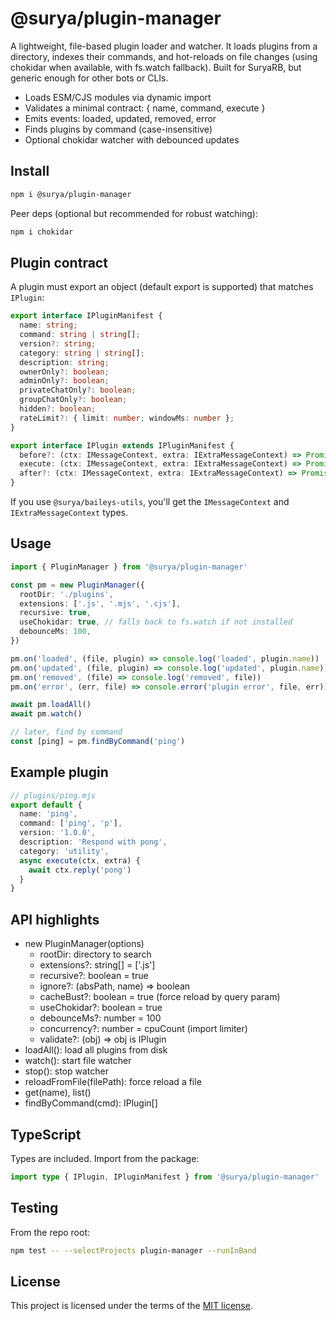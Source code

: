 # @surya/plugin-manager

A lightweight, file-based plugin loader and watcher. It loads plugins from a directory, indexes their commands, and hot-reloads on file changes (using chokidar when available, with fs.watch fallback). Built for SuryaRB, but generic enough for other bots or CLIs.

- Loads ESM/CJS modules via dynamic import
- Validates a minimal contract: { name, command, execute }
- Emits events: loaded, updated, removed, error
- Finds plugins by command (case-insensitive)
- Optional chokidar watcher with debounced updates

## Install

```bash
npm i @surya/plugin-manager
```

Peer deps (optional but recommended for robust watching):

```bash
npm i chokidar
```

## Plugin contract

A plugin must export an object (default export is supported) that matches `IPlugin`:

```ts
export interface IPluginManifest {
  name: string;
  command: string | string[];
  version?: string;
  category: string | string[];
  description: string;
  ownerOnly?: boolean;
  adminOnly?: boolean;
  privateChatOnly?: boolean;
  groupChatOnly?: boolean;
  hidden?: boolean;
  rateLimit?: { limit: number; windowMs: number };
}

export interface IPlugin extends IPluginManifest {
  before?: (ctx: IMessageContext, extra: IExtraMessageContext) => Promise<boolean> | boolean;
  execute: (ctx: IMessageContext, extra: IExtraMessageContext) => Promise<void>;
  after?: (ctx: IMessageContext, extra: IExtraMessageContext) => Promise<void> | void;
}
```

If you use `@surya/baileys-utils`, you'll get the `IMessageContext` and `IExtraMessageContext` types.

## Usage

```ts
import { PluginManager } from '@surya/plugin-manager'

const pm = new PluginManager({
  rootDir: './plugins',
  extensions: ['.js', '.mjs', '.cjs'],
  recursive: true,
  useChokidar: true, // falls back to fs.watch if not installed
  debounceMs: 100,
})

pm.on('loaded', (file, plugin) => console.log('loaded', plugin.name))
pm.on('updated', (file, plugin) => console.log('updated', plugin.name))
pm.on('removed', (file) => console.log('removed', file))
pm.on('error', (err, file) => console.error('plugin error', file, err))

await pm.loadAll()
await pm.watch()

// later, find by command
const [ping] = pm.findByCommand('ping')
```

## Example plugin

```ts
// plugins/ping.mjs
export default {
  name: 'ping',
  command: ['ping', 'p'],
  version: '1.0.0',
  description: 'Respond with pong',
  category: 'utility',
  async execute(ctx, extra) {
    await ctx.reply('pong')
  }
}
```

## API highlights

- new PluginManager(options)
  - rootDir: directory to search
  - extensions?: string[] = ['.js']
  - recursive?: boolean = true
  - ignore?: (absPath, name) => boolean
  - cacheBust?: boolean = true (force reload by query param)
  - useChokidar?: boolean = true
  - debounceMs?: number = 100
  - concurrency?: number = cpuCount (import limiter)
  - validate?: (obj) => obj is IPlugin
- loadAll(): load all plugins from disk
- watch(): start file watcher
- stop(): stop watcher
- reloadFromFile(filePath): force reload a file
- get(name), list()
- findByCommand(cmd): IPlugin[]

## TypeScript

Types are included. Import from the package:

```ts
import type { IPlugin, IPluginManifest } from '@surya/plugin-manager'
```

## Testing

From the repo root:

```bash
npm test -- --selectProjects plugin-manager --runInBand
```

## License

This project is licensed under the terms of the [MIT license](https://github.com/frierendv/surya/blob/main/LICENSE).
